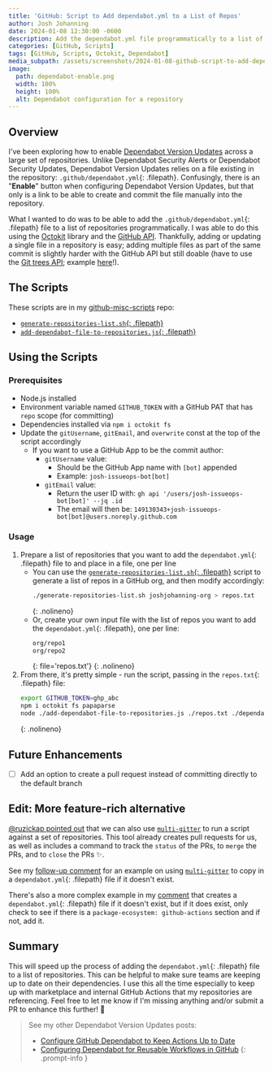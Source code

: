 ```yaml
---
title: 'GitHub: Script to Add dependabot.yml to a List of Repos'
author: Josh Johanning
date: 2024-01-08 12:30:00 -0600
description: Add the dependabot.yml file programmatically to a list of GitHub repositories
categories: [GitHub, Scripts]
tags: [GitHub, Scripts, Octokit, Dependabot]
media_subpath: /assets/screenshots/2024-01-08-github-script-to-add-dependabot-file
image:
  path: dependabot-enable.png
  width: 100%
  height: 100%
  alt: Dependabot configuration for a repository
---
```


## Overview

I've been exploring how to enable [Dependabot Version Updates](https://docs.github.com/en/code-security/dependabot/dependabot-version-updates/about-dependabot-version-updates) across a large set of repositories. Unlike Dependabot Security Alerts or Dependabot Security Updates, Dependabot Version Updates relies on a file existing in the repository: `.github/dependabot.yml`{: .filepath}. Confusingly, there is an "**Enable**" button when configuring Dependabot Version Updates, but that only is a link to be able to create and commit the file manually into the repository.

What I wanted to do was to be able to add the `.github/dependabot.yml`{: .filepath} file to a list of repositories programmatically. I was able to do this using the [Octokit](https://octokit.github.io/rest.js/v18) library and the [GitHub API](https://docs.github.com/en/rest/reference/repos#create-or-update-file-contents). Thankfully, adding or updating a single file in a repository is easy; adding multiple files as part of the same commit is slightly harder with the GitHub API but still doable (have to use the [Git trees API](https://docs.github.com/en/rest/git/trees?apiVersion=2022-11-28); example [here](https://github.com/joshjohanning-org/commit-sign-app/blob/f010f5d8f86655b55166142bf322d5d1b6945b1a/.github/workflows/commit-sign.yml#L72-L121)!).

## The Scripts

These scripts are in my [github-misc-scripts](https://github.com/joshjohanning/github-misc-scripts) repo:

- [`generate-repositories-list.sh`{: .filepath}](https://github.com/joshjohanning/github-misc-scripts/blob/main/gh-cli/generate-repositories-list.sh)
- [`add-dependabot-file-to-repositories.js`{: .filepath}](https://github.com/joshjohanning/github-misc-scripts/blob/main/scripts/add-dependabot-file-to-repositories.js)

## Using the Scripts

### Prerequisites

- Node.js installed
- Environment variable named `GITHUB_TOKEN` with a GitHub PAT that has `repo` scope (for committing)
- Dependencies installed via `npm i octokit fs`
- Update the `gitUsername`, `gitEmail`, and `overwrite` const at the top of the script accordingly
  - If you want to use a GitHub App to be the commit author:
    - `gitUsername` value: 
      - Should be the GitHub App name with `[bot]` appended
      - Example: `josh-issueops-bot[bot]`
    - `gitEmail` value: 
      - Return the user ID with: `gh api '/users/josh-issueops-bot[bot]' --jq .id`
      - The email will then be: `149130343+josh-issueops-bot[bot]@users.noreply.github.com`

### Usage

1. Prepare a list of repositories that you want to add the `dependabot.yml`{: .filepath} file to and place in a file, one per line
    - You can use the [`generate-repositories-list.sh`{: .filepath}](https://github.com/joshjohanning/github-misc-scripts/blob/main/gh-cli/generate-repositories-list.sh) script to generate a list of repos in a GitHub org, and then modify accordingly: 
      ```bash
      ./generate-repositories-list.sh joshjohanning-org > repos.txt
      ```
      {: .nolineno}
    - Or, create your own input file with the list of repos you want to add the `dependabot.yml`{: .filepath}, one per line: 
      ```sh
      org/repo1
      org/repo2
      ```
      {: file='repos.txt'}
      {: .nolineno}
2. From there, it's pretty simple - run the script, passing in the `repos.txt`{: .filepath} file:
    ```bash
    export GITHUB_TOKEN=ghp_abc
    npm i octokit fs papaparse
    node ./add-dependabot-file-to-repositories.js ./repos.txt ./dependabot.yml
    ```
    {: .nolineno}

## Future Enhancements

- [ ] Add an option to create a pull request instead of committing directly to the default branch

## Edit: More feature-rich alternative

[@ruzickap pointed out](https://github.com/joshjohanning/joshjohanning.github.io/issues/33#issuecomment-1896339564) that we can also use [`multi-gitter`](https://github.com/lindell/multi-gitter/) to run a script against a set of repositories. This tool already creates pull requests for us, as well as includes a command to track the `status` of the PRs, to `merge` the PRs, and to `close` the PRs ✨.

See my [follow-up comment](https://github.com/joshjohanning/joshjohanning.github.io/issues/33#issuecomment-1951356259) for an example on using [`multi-gitter`](https://github.com/lindell/multi-gitter/) to copy in a `dependabot.yml`{: .filepath} file if it doesn't exist.

There's also a more complex example in my [comment](https://github.com/joshjohanning/joshjohanning.github.io/issues/33#issuecomment-1951356259) that creates a `dependabot.yml`{: .filepath} file if it doesn't exist, but if it does exist, only check to see if there is a `package-ecosystem: github-actions` section and if not, add it.

## Summary

This will speed up the process of adding the `dependabot.yml`{: .filepath} file to a list of repositories. This can be helpful to make sure teams are keeping up to date on their dependencies. I use this all the time especially to keep up with marketplace and internal GitHub Actions that my repositories are referencing. Feel free to let me know if I'm missing anything and/or submit a PR to enhance this further! 🚀

> See my other Dependabot Version Updates posts:
> - [Configure GitHub Dependabot to Keep Actions Up to Date](/posts/github-dependabot-for-actions/)
> - [Configuring Dependabot for Reusable Workflows in GitHub](/posts/dependabot-reusable-workflows/)
{: .prompt-info }
